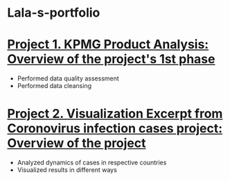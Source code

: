 # Lala-s-portfolio
# [Project 1. KPMG Product Analysis: Overview of the project's 1st phase](https://github.com/Lala-Guliyeva/Lala-s-portfolio/blob/master/kpmgoff.py)
* Performed data quality assessment
* Performed data cleansing 
# [Project 2. Visualization Excerpt from Coronovirus infection cases project: Overview of the project](https://github.com/Lala-Guliyeva/Lala-s-portfolio/blob/master/Full%20Data%20regression%20example%20.py)
* Analyzed dynamics of cases in respective countries
* Visualized results in different ways
